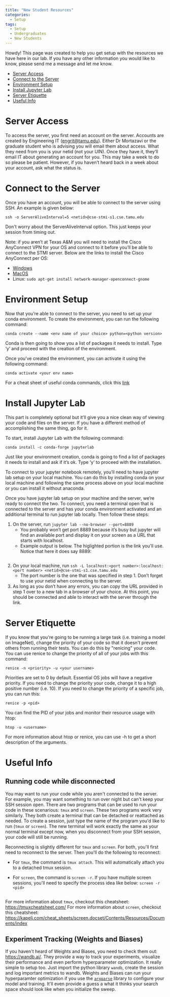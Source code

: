 ```yaml
---
title: "New Student Resources"
categories:
  - Setup
tags:
  - Setup
  - Undergraduates
  - New Students
---
```


Howdy! This page was created to help you get setup with the resources we have here in our lab. If you have any other information you would like to know, please send me a message and let me know.

* [Server Access](#server-access)
* [Connect to the Server](#connect-to-the-server)
* [Environment Setup](#environment-setup)
* [Install Jupyter Lab](#install-jupyter-lab)
* [Server Etiquette](#server-etiquette)
* [Useful Info](#useful-info)


# Server Access

To access the server, you first need an account on the server. Accounts are created by Engineering IT (engrit@tamu.edu). Either Dr Mortazavi or the graduate student who is advising you will email them about access. What they need from you is your netid (not your UIN). Once they have it, they’ll email IT about generating an account for you. This may take a week to do so please be patient. However, if you haven’t heard back in a week about your account, ask what the status is.

# Connect to the Server

Once you have an account, you will be able to connect to the server using SSH. An example is given below:

`ssh -o ServerAliveInterval=5 <netid>@cse-stmi-s1.cse.tamu.edu`

Don't worry about the ServerAliveInterval option. This just keeps your session from timing out.

Note: if you aren’t at Texas A&M you will need to install the Cisco AnyConnect VPN for your OS and connect to it before you’ll be able to connect to the STMI server. Below are the links to install the Cisco AnyConnect per OS:

* [Windows](https://servicenow.tamu.edu/tamucs?id=tamucs_kb_article&sys_id=4b744a4d1b6e30d89b92ed35624bcb0b)
* [MacOS](https://servicenow.tamu.edu/tamucs?id=tamucs_kb_article&sys_id=48c977fcdbffdc10de49f271399619c6)
* Linux: `sudo apt-get install network-manager-openconnect-gnome`

# Environment Setup

Now that you’re able to connect to the server, you need to set up your conda environment. To create the environment, you can run the following command:

`conda create --name <env name of your choice> python=<python version>`

Conda is then going to show you a list of packages it needs to install. Type ‘y’ and proceed with the creation of the environment. 

Once you’ve created the environment, you can activate it using the following command:

`conda activate <your env name>`

For a cheat sheet of useful conda commands, click this [link](https://docs.conda.io/projects/conda/en/4.6.0/_downloads/52a95608c49671267e40c689e0bc00ca/conda-cheatsheet.pdf)

# Install Jupyter Lab

This part is completely optional but it’ll give you a nice clean way of viewing your code and files on the server. If you have a different method of accomplishing the same thing, go for it. 

To start, install Jupyter Lab with the following command:

`conda install -c conda-forge jupyterlab`

Just like your environment creation, conda is going to find a list of packages it needs to install and ask if it’s ok. Type ‘y’ to proceed with the installation.

To connect to your jupyter notebook remotely, you’ll need to have jupyter lab setup on your local machine. You can do this by installing conda on your local machine and following the same process above on your local machine or you can install it without anaconda.

Once you have jupyter lab setup on your machine and the server, we’re ready to connect the two. To connect, you need a terminal open that is connected to the server and has your conda environment activated and an additional terminal to run jupyter lab locally. Then follow these steps:

1. On the server, run `jupyter lab --no-browser --port=8889`
    * You probably won’t get port 8889 because it’s busy but jupyter will find an available port and display it on your screen as a URL that starts with localhost.
    * Example output is below. The higlighted portion is the link you'll use. Notice that here it does say 8889:

<img src="{{ site.url }}{{ site.baseurl }}/assets/images/jupyter_example.png" alt="">

2. On your local machine, run `ssh -L localhost:<port number>:localhost:<port number> <netid>@cse-stmi-s1.cse.tamu.edu`
    * The port number is the one that was specified in step 1. Don’t forget to use your netid when connecting to the server.
3. As long as you don’t have any errors, you can copy the URL provided in step 1 over to a new tab in a browser of your choice. At this point, you should be connected and able to interact with the server through the link. 

# Server Etiquette

If you know that you're going to be running a large task (i.e. training a model on ImageNet), change the priority of your code so that it doesn't prevent others from running their tests. You can do this by "renicing" your code. You can use renice to change the priority of all of your jobs with this command:

`renice -n <priority> -u <your username>`

Priorities are set to 0 by default. Essential OS jobs will have a negative priority. If you need to change the priority your code, change it to a high positive number (i.e. 10). If you need to change the priority of a specific job, you can run this:

`renice -p <pid>`

You can find the PID of your jobs and monitor their resource usage with htop:

`htop -u <username>`

For more information about htop or renice, you can use -h to get a short description of the arguments.

# Useful Info

## Running code while disconnected

You may want to run your code while you aren't connected to the server. For example, you may want something to run over night but can't keep your SSH session open. There are two programs that can be used to run your code in these scenarious: `tmux` and `screen`. These two programs work very similarly. They both create a terminal that can be detached or reattached as needed. To create a session, just type the name of the program you'd like to run (`tmux` or `screen`). The new terminal will work exactly the same as your normal terminal except now, when you disconnect from your SSH session, your code will still be running. 

Reconnecting is slightly different for `tmux` and `screen`. For both, you'll first need to reconnect to the server. Then you'll do the following to reconnect:

- For `tmux`, the command is `tmux attach`. This will automatically attach you to a detached tmux session.
- For `screen`, the command is `screen -r`. If you have multiple screen sessions, you'll need to specify the process idea like below: `screen -r <pid>`

  <img src="{{ site.url }}{{ site.baseurl }}/assets/images/screen_example.png" alt="">

For more information about `tmux`, checkout this cheatsheet: https://tmuxcheatsheet.com/
For more information about `screen`, checkout this cheatsheet: https://kapeli.com/cheat_sheets/screen.docset/Contents/Resources/Documents/index

## Experiment Tracking (Weights and Biases)

If you haven't heard of Weights and Biases, you need to check them out: https://wandb.ai/. They provide a way to track your experiments, visualize their performance and even perform hyperparameter optimization. It really simple to setup too. Just import the python library `wandb`, create the session and log important metrics to wandb. Weights and Biases can run your hyperparamter optimization if you use the [`argparse`](https://docs.python.org/3/library/argparse.html) library to configure your model and training. It'll even provide a guess a what it thinks your search space should look like when you initialize the sweep.

